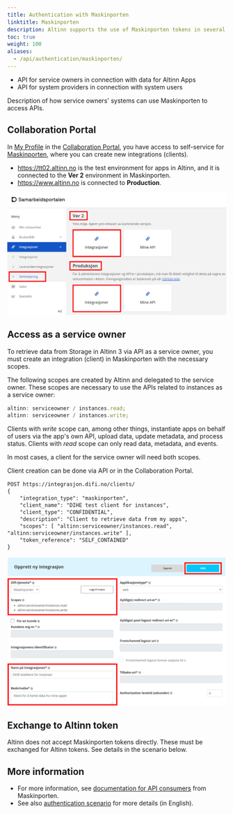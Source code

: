 ```yaml
---
title: Authentication with Maskinporten
linktitle: Maskinporten
description: Altinn supports the use of Maskinporten tokens in several APIs
toc: true
weight: 100
aliases:
  - /api/authentication/maskinporten/
---
```


- API for service owners in connection with data for Altinn Apps
- API for system providers in connection with system users

Description of how service owners' systems can use Maskinporten to access APIs.

## Collaboration Portal

In [My Profile](https://minside-samarbeid.digdir.no) in the [Collaboration Portal](https://samarbeid.digdir.no/), you have access to self-service for [Maskinporten](https://samarbeid.digdir.no/maskinporten/maskinporten/25), where you can create new integrations (clients).

- https://tt02.altinn.no is the test environment for apps in Altinn, and it is connected to the **Ver 2** environment in Maskinporten.
- https://www.altinn.no is connected to **Production**.

![Environments in Maskinporten](environments-idporten.png "Environments in Maskinporten")

## Access as a service owner

To retrieve data from Storage in Altinn 3 via API as a service owner, you must create an integration (client) in Maskinporten with the necessary scopes.

The following scopes are created by Altinn and delegated to the service owner. These scopes are necessary to use the APIs related to instances as a service owner:

```js
altinn: serviceowner / instances.read;
altinn: serviceowner / instances.write;
```

Clients with _write_ scope can, among other things, instantiate apps on behalf of users via the app's own API, upload data, update metadata, and process status.
Clients with _read_ scope can only read data, metadata, and events.

In most cases, a client for the service owner will need both scopes.

Client creation can be done via API or in the Collaboration Portal.

```http
POST https://integrasjon.difi.no/clients/
{
    "integration_type": "maskinporten",
    "client_name": "DIHE test client for instances",
    "client_type": "CONFIDENTIAL",
    "description": "Client to retrieve data from my apps",
    "scopes": [ "altinn:serviceowner/instances.read", "altinn:serviceowner/instances.write" ],
    "token_reference": "SELF_CONTAINED"
}
```

![New integration](new-integration.png "Create new integration (client) in the Collaboration Portal. Remember to choose the correct environment.")

## Exchange to Altinn token

Altinn does not accept Maskinporten tokens directly. These must be exchanged for Altinn tokens. See details in the scenario below.

## More information

- For more information, see [documentation for API consumers](https://docs.digdir.no/maskinporten_guide_apikonsument.html#prosedyre-for-api-konsument) from Maskinporten.
- See also [authentication scenario](/api/scenarios/authentication/) for more details (in English).
